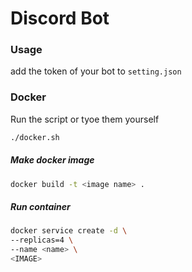  Discord Bot
==============

### Usage
add the token of your bot to `setting.json`
### Docker
Run the script or tyoe them yourself
```bash
./docker.sh
```
##### Make docker image
```bash
docker build -t <image name> .
```
##### Run container
```bash
docker service create -d \
--replicas=4 \
--name <name> \
<IMAGE>
```
